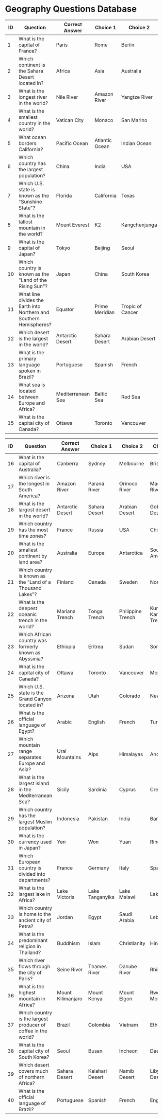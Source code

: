 # Geography Questions Database

| ID   | Question                                             | Correct Answer               | Choice 1                | Choice 2              | Choice 3            | Difficulty | Knowledge Category | Topic Focus            |
|------|-----------------------------------------------------|------------------------------|-------------------------|-----------------------|---------------------|------------|---------------------|------------------------|
| 1    | What is the capital of France?                     | Paris                        | Rome                   | Berlin                | Madrid              | 0          | Geography           | Capitals               |
| 2    | Which continent is the Sahara Desert located in?   | Africa                      | Asia                   | Australia             | South America       | 0          | Geography           | Landforms              |
| 3    | What is the longest river in the world?            | Nile River                  | Amazon River           | Yangtze River         | Mississippi River   | 1          | Geography           | Rivers                 |
| 4    | What is the smallest country in the world?         | Vatican City                | Monaco                 | San Marino            | Liechtenstein       | 1          | Geography           | Countries              |
| 5    | What ocean borders California?                    | Pacific Ocean               | Atlantic Ocean         | Indian Ocean          | Arctic Ocean        | 0          | Geography           | Oceans                 |
| 6    | Which country has the largest population?          | China                       | India                  | USA                   | Indonesia           | 1          | Geography           | Population             |
| 7    | Which U.S. state is known as the "Sunshine State"? | Florida                     | California             | Texas                 | Nevada              | 0          | Geography           | States                 |
| 8    | What is the tallest mountain in the world?         | Mount Everest               | K2                     | Kangchenjunga         | Mount Kilimanjaro   | 0          | Geography           | Mountains              |
| 9    | What is the capital of Japan?                      | Tokyo                       | Beijing                | Seoul                 | Bangkok             | 0          | Geography           | Capitals               |
| 10   | Which country is known as the "Land of the Rising Sun"? | Japan                  | China                  | South Korea           | Thailand            | 1          | Geography           | Countries              |
| 11   | What line divides the Earth into Northern and Southern Hemispheres? | Equator             | Prime Meridian         | Tropic of Cancer      | Arctic Circle       | 2          | Geography           | Latitude               |
| 12   | Which desert is the largest in the world?          | Antarctic Desert            | Sahara Desert          | Arabian Desert        | Gobi Desert         | 2          | Geography           | Landforms              |
| 13   | What is the primary language spoken in Brazil?     | Portuguese                  | Spanish                | French                | English             | 1          | Geography           | Languages              |
| 14   | What sea is located between Europe and Africa?     | Mediterranean Sea           | Baltic Sea             | Red Sea               | Caribbean Sea       | 1          | Geography           | Seas                   |
| 15   | What is the capital city of Canada?                | Ottawa                      | Toronto                | Vancouver             | Montreal            | 1          | Geography           | Capitals               |

| ID   | Question                                                                 | Correct Answer        | Choice 1            | Choice 2            | Choice 3            | Difficulty | Knowledge Category | Topic Focus        |
|------|-------------------------------------------------------------------------|-----------------------|---------------------|---------------------|---------------------|------------|---------------------|--------------------|
| 16   | What is the capital of Australia?                                       | Canberra              | Sydney              | Melbourne           | Brisbane            | 0          | Geography           | Capitals           |
| 17   | Which river is the longest in South America?                            | Amazon River          | Paraná River        | Orinoco River       | Magdalena River     | 1          | Geography           | Rivers             |
| 18   | What is the largest desert in the world?                                | Antarctic Desert      | Sahara Desert       | Arabian Desert      | Gobi Desert         | 2          | Geography           | Deserts            |
| 19   | Which country has the most time zones?                                  | France                | Russia              | USA                 | China               | 2          | Geography           | Time Zones         |
| 20   | What is the smallest continent by land area?                            | Australia             | Europe              | Antarctica          | South America       | 0          | Geography           | Continents         |
| 21   | Which country is known as the "Land of a Thousand Lakes"?               | Finland               | Canada              | Sweden              | Norway              | 1          | Geography           | Countries          |
| 22   | What is the deepest oceanic trench in the world?                        | Mariana Trench        | Tonga Trench        | Philippine Trench   | Kuril–Kamchatka Trench | 2       | Geography           | Oceans             |
| 23   | Which African country was formerly known as Abyssinia?                  | Ethiopia              | Eritrea             | Sudan               | Somalia             | 2          | Geography           | Countries          |
| 24   | What is the capital city of Canada?                                     | Ottawa                | Toronto             | Vancouver           | Montreal            | 1          | Geography           | Capitals           |
| 25   | Which U.S. state is the Grand Canyon located in?                        | Arizona               | Utah                | Colorado            | Nevada              | 0          | Geography           | Landforms          |
| 26   | What is the official language of Egypt?                                 | Arabic                | English             | French              | Turkish             | 1          | Geography           | Languages          |
| 27   | Which mountain range separates Europe and Asia?                         | Ural Mountains        | Alps                | Himalayas           | Andes               | 2          | Geography           | Mountains          |
| 28   | What is the largest island in the Mediterranean Sea?                    | Sicily                | Sardinia            | Cyprus              | Crete               | 1          | Geography           | Islands            |
| 29   | Which country has the largest Muslim population?                        | Indonesia             | Pakistan            | India               | Bangladesh          | 2          | Geography           | Population         |
| 30   | What is the currency used in Japan?                                     | Yen                   | Won                 | Yuan                | Ringgit             | 0          | Geography           | Currencies         |
| 31   | Which European country is divided into departments?                     | France                | Germany             | Italy               | Spain               | 1          | Geography           | Political Divisions|
| 32   | What is the largest lake in Africa?                                     | Lake Victoria         | Lake Tanganyika     | Lake Malawi         | Lake Chad           | 2          | Geography           | Lakes              |
| 33   | Which country is home to the ancient city of Petra?                     | Jordan                | Egypt               | Saudi Arabia        | Lebanon             | 1          | Geography           | Historical Sites   |
| 34   | What is the predominant religion in Thailand?                           | Buddhism              | Islam               | Christianity        | Hinduism            | 1          | Geography           | Religions          |
| 35   | Which river flows through the city of Paris?                            | Seine River           | Thames River        | Danube River        | Rhine River         | 0          | Geography           | Rivers             |
| 36   | What is the highest mountain in Africa?                                 | Mount Kilimanjaro     | Mount Kenya         | Mount Elgon         | Rwenzori Mountains  | 1          | Geography           | Mountains          |
| 37   | Which country is the largest producer of coffee in the world?           | Brazil                | Colombia            | Vietnam             | Ethiopia            | 2          | Geography           | Agriculture        |
| 38   | What is the capital city of South Korea?                                | Seoul                 | Busan               | Incheon             | Daegu               | 0          | Geography           | Capitals           |
| 39   | Which desert covers much of northern Africa?                            | Sahara Desert         | Kalahari Desert     | Namib Desert        | Libyan Desert       | 0          | Geography           | Deserts            |
| 40   | What is the official language of Brazil?                                | Portuguese            | Spanish             | French              | English             | 1          | Geography           | Languages          |
